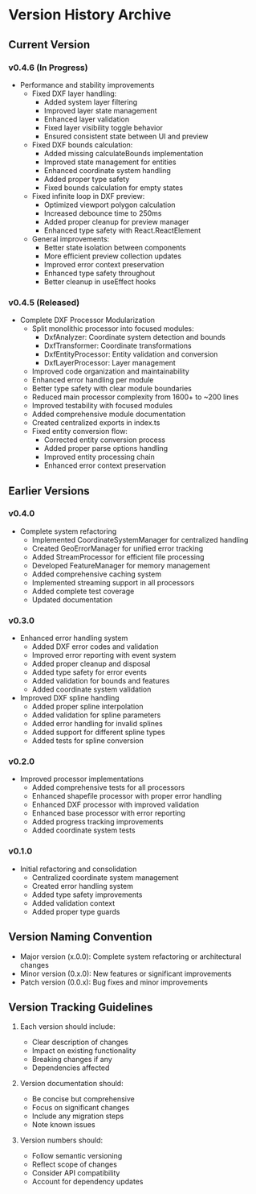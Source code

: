 # Version History Archive

## Current Version

### v0.4.6 (In Progress)
- Performance and stability improvements
  - Fixed DXF layer handling:
    - Added system layer filtering
    - Improved layer state management
    - Enhanced layer validation
    - Fixed layer visibility toggle behavior
    - Ensured consistent state between UI and preview
  - Fixed DXF bounds calculation:
    - Added missing calculateBounds implementation
    - Improved state management for entities
    - Enhanced coordinate system handling
    - Added proper type safety
    - Fixed bounds calculation for empty states
  - Fixed infinite loop in DXF preview:
    - Optimized viewport polygon calculation
    - Increased debounce time to 250ms
    - Added proper cleanup for preview manager
    - Enhanced type safety with React.ReactElement
  - General improvements:
    - Better state isolation between components
    - More efficient preview collection updates
    - Improved error context preservation
    - Enhanced type safety throughout
    - Better cleanup in useEffect hooks

### v0.4.5 (Released)
- Complete DXF Processor Modularization
  - Split monolithic processor into focused modules:
    - DxfAnalyzer: Coordinate system detection and bounds
    - DxfTransformer: Coordinate transformations
    - DxfEntityProcessor: Entity validation and conversion
    - DxfLayerProcessor: Layer management
  - Improved code organization and maintainability
  - Enhanced error handling per module
  - Better type safety with clear module boundaries
  - Reduced main processor complexity from 1600+ to ~200 lines
  - Improved testability with focused modules
  - Added comprehensive module documentation
  - Created centralized exports in index.ts
  - Fixed entity conversion flow:
    - Corrected entity conversion process
    - Added proper parse options handling
    - Improved entity processing chain
    - Enhanced error context preservation

## Earlier Versions

### v0.4.0
- Complete system refactoring
  - Implemented CoordinateSystemManager for centralized handling
  - Created GeoErrorManager for unified error tracking
  - Added StreamProcessor for efficient file processing
  - Developed FeatureManager for memory management
  - Added comprehensive caching system
  - Implemented streaming support in all processors
  - Added complete test coverage
  - Updated documentation

### v0.3.0
- Enhanced error handling system
  - Added DXF error codes and validation
  - Improved error reporting with event system
  - Added proper cleanup and disposal
  - Added type safety for error events
  - Added validation for bounds and features
  - Added coordinate system validation
- Improved DXF spline handling
  - Added proper spline interpolation
  - Added validation for spline parameters
  - Added error handling for invalid splines
  - Added support for different spline types
  - Added tests for spline conversion

### v0.2.0
- Improved processor implementations
  - Added comprehensive tests for all processors
  - Enhanced shapefile processor with proper error handling
  - Enhanced DXF processor with improved validation
  - Enhanced base processor with error reporting
  - Added progress tracking improvements
  - Added coordinate system tests

### v0.1.0
- Initial refactoring and consolidation
  - Centralized coordinate system management
  - Created error handling system
  - Added type safety improvements
  - Added validation context
  - Added proper type guards

## Version Naming Convention
- Major version (x.0.0): Complete system refactoring or architectural changes
- Minor version (0.x.0): New features or significant improvements
- Patch version (0.0.x): Bug fixes and minor improvements

## Version Tracking Guidelines
1. Each version should include:
   - Clear description of changes
   - Impact on existing functionality
   - Breaking changes if any
   - Dependencies affected

2. Version documentation should:
   - Be concise but comprehensive
   - Focus on significant changes
   - Include any migration steps
   - Note known issues

3. Version numbers should:
   - Follow semantic versioning
   - Reflect scope of changes
   - Consider API compatibility
   - Account for dependency updates
